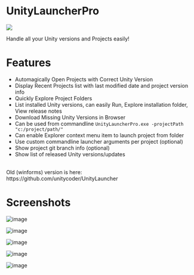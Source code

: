 # UnityLauncherPro 
[![](https://ci.appveyor.com/api/projects/status/hajcaavcsg7904rx?svg=true)](#)

Handle all your Unity versions and Projects easily!

# Features
- Automagically Open Projects with Correct Unity Version
- Display Recent Projects list with last modified date and project version info
- Quickly Explore Project Folders
- List installed Unity versions, can easily Run, Explore installation folder, View release notes
- Download Missing Unity Versions in Browser
- Can be used from commandline `UnityLauncherPro.exe -projectPath "c:/project/path/"`
- Can enable Explorer context menu item to launch project from folder
- Use custom commandline launcher arguments per project (optional)
- Show project git branch info (optional)
- Show list of released Unity versions/updates

<br>
Old (winforms) version is here: https://github.com/unitycoder/UnityLauncher

# Screenshots

![image](https://user-images.githubusercontent.com/5438317/71485879-184b3a00-281c-11ea-97db-73c5dfa9bb4e.png)

![image](https://user-images.githubusercontent.com/5438317/71485888-200ade80-281c-11ea-90bd-a9631ae247e1.png)

![image](https://user-images.githubusercontent.com/5438317/71485892-2436fc00-281c-11ea-966c-39a09d06bd9e.png)

![image](https://user-images.githubusercontent.com/5438317/71485895-26995600-281c-11ea-99f4-a1e4c13710a2.png)

![image](https://user-images.githubusercontent.com/5438317/71485899-29944680-281c-11ea-86de-bbd9f75785d4.png)

